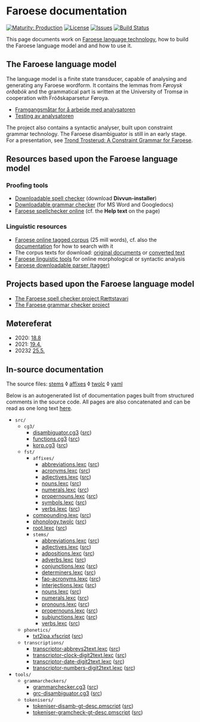 # Faroese documentation

[![Maturity: Production](https://img.shields.io/badge/Maturity-Production-brightgreen.svg)](https://giellalt.github.io/MaturityClassification.html)
[![License](https://img.shields.io/github/license/giellalt/lang-fao)](https://github.com/giellalt/lang-fao/blob/main/LICENSE)
[![Issues](https://img.shields.io/github/issues/giellalt/lang-fao)](https://github.com/giellalt/lang-fao/issues)
[![Build Status](https://divvun-tc.thetc.se/api/github/v1/repository/giellalt/lang-fao/main/badge.svg)](https://github.com/giellalt/lang-fao/actions)

This page documents work on [Faroese language technology](https://github.com/giellalt/lang-fao), how to build the Faroese language model and and how to use it.



## The Faroese language model

The language model is a finite state transducer, capable of analysing and generating any
Faroese wordform. It contains the lemmas from *Føroysk orðabók* and the grammatical part 
is written at the University of Tromsø in cooperation with Fróðskaparsetur Føroya.

-   [Framgangsmåtar for å arbeide med analysatoren](arbeide-med-analysatoren.html)
-   [Testing av analysatoren](AlleGenererteParadigmer.html)

The project also contains a syntactic analyser, built upon constraint
grammar technology. The Faroese disambiguator is still in an early stage.
For a presentation, see
[Trond Trosterud: A Constraint Grammar for Faroese](http://dspace.ut.ee/bitstream/handle/10062/14289/proceedings.pdf?sequence=1").

## Resources based upon the Faroese language model

### Proofing tools
- [Downloadable spell checker](https://divvun.no/no/index.html) (download **Divvun-installer**)
- [Downloadable grammar checker](https://divvun.no/korrektur/gramcheck.html) (for MS Word and Googledocs)
- [Faroese spellchecker online](https://divvun.org/proofing/online-speller.html) (cf. the **Help text** on the page)

### Linguistic resources
- [Faroese online tagged corpus](http://gtweb.uit.no/f_korp/?mode=fao#?lang=nb&stats_reduce=word&cqp=%5B%5D) (25 mill words), cf. also the [documentation](https://giellalt.github.io/lang/common/Korp_usage.html) for how to search with it
- The corpus texts for download: [original documents](https://github.com/giellalt/corpus-fao-orig) or [converted text](https://github.com/giellalt/corpus-fao)
- [Faroese linguistic tools](https://giellatekno.uit.no/cgi/index.fao.eng.html) for online morphological or syntactic analysis
- [Faroese downloadable parser (tagger)](https://giellalt.github.io/ling/LinguisticAnalysis.html)


## Projects based upon the Faroese language model

- [The Faroese spell checker project Rættstavari](spellchecker.md)
- [The Faroese grammar checker project](gramcheck/)


## Møtereferat

- 2020: [18.8](meetings/200818.md)
- 2021: [19.4.](meetings/210419.md) 
- 20232 [25.5.](meetings/230525.md)



## In-source documentation

The source files: [stems](https://github.com/giellalt/lang-fao/tree/main/src/fst/stems/)
 ◊ [affixes](https://github.com/giellalt/lang-fao/tree/main/src/fst/affixes)
 ◊ [twolc](https://github.com/giellalt/lang-fao/tree/main/src/fst/phonology.twolc)
 ◊ [yaml](https://github.com/giellalt/lang-fao/tree/main/test/src/gt-norm-yamls/)

Below is an autogenerated list of documentation pages built from structured comments in the source code. All pages are also concatenated and can be read as one long text [here](fao.md).

* `src/`
    * `cg3/`
        * [disambiguator.cg3](src-cg3-disambiguator.cg3.html) ([src](https://github.com/giellalt/lang-fao/blob/main/src/cg3/disambiguator.cg3))
        * [functions.cg3](src-cg3-functions.cg3.html) ([src](https://github.com/giellalt/lang-fao/blob/main/src/cg3/functions.cg3))
        * [korp.cg3](src-cg3-korp.cg3.html) ([src](https://github.com/giellalt/lang-fao/blob/main/src/cg3/korp.cg3))
    * `fst/`
        * `affixes/`
            * [abbreviations.lexc](src-fst-affixes-abbreviations.lexc.html) ([src](https://github.com/giellalt/lang-fao/blob/main/src/fst/affixes/abbreviations.lexc))
            * [acronyms.lexc](src-fst-affixes-acronyms.lexc.html) ([src](https://github.com/giellalt/lang-fao/blob/main/src/fst/affixes/acronyms.lexc))
            * [adjectives.lexc](src-fst-affixes-adjectives.lexc.html) ([src](https://github.com/giellalt/lang-fao/blob/main/src/fst/affixes/adjectives.lexc))
            * [nouns.lexc](src-fst-affixes-nouns.lexc.html) ([src](https://github.com/giellalt/lang-fao/blob/main/src/fst/affixes/nouns.lexc))
            * [numerals.lexc](src-fst-affixes-numerals.lexc.html) ([src](https://github.com/giellalt/lang-fao/blob/main/src/fst/affixes/numerals.lexc))
            * [propernouns.lexc](src-fst-affixes-propernouns.lexc.html) ([src](https://github.com/giellalt/lang-fao/blob/main/src/fst/affixes/propernouns.lexc))
            * [symbols.lexc](src-fst-affixes-symbols.lexc.html) ([src](https://github.com/giellalt/lang-fao/blob/main/src/fst/affixes/symbols.lexc))
            * [verbs.lexc](src-fst-affixes-verbs.lexc.html) ([src](https://github.com/giellalt/lang-fao/blob/main/src/fst/affixes/verbs.lexc))
        * [compounding.lexc](src-fst-compounding.lexc.html) ([src](https://github.com/giellalt/lang-fao/blob/main/src/fst/compounding.lexc))
        * [phonology.twolc](src-fst-phonology.twolc.html) ([src](https://github.com/giellalt/lang-fao/blob/main/src/fst/phonology.twolc))
        * [root.lexc](src-fst-root.lexc.html) ([src](https://github.com/giellalt/lang-fao/blob/main/src/fst/root.lexc))
        * `stems/`
            * [abbreviations.lexc](src-fst-stems-abbreviations.lexc.html) ([src](https://github.com/giellalt/lang-fao/blob/main/src/fst/stems/abbreviations.lexc))
            * [adjectives.lexc](src-fst-stems-adjectives.lexc.html) ([src](https://github.com/giellalt/lang-fao/blob/main/src/fst/stems/adjectives.lexc))
            * [adpositions.lexc](src-fst-stems-adpositions.lexc.html) ([src](https://github.com/giellalt/lang-fao/blob/main/src/fst/stems/adpositions.lexc))
            * [adverbs.lexc](src-fst-stems-adverbs.lexc.html) ([src](https://github.com/giellalt/lang-fao/blob/main/src/fst/stems/adverbs.lexc))
            * [conjunctions.lexc](src-fst-stems-conjunctions.lexc.html) ([src](https://github.com/giellalt/lang-fao/blob/main/src/fst/stems/conjunctions.lexc))
            * [determiners.lexc](src-fst-stems-determiners.lexc.html) ([src](https://github.com/giellalt/lang-fao/blob/main/src/fst/stems/determiners.lexc))
            * [fao-acronyms.lexc](src-fst-stems-fao-acronyms.lexc.html) ([src](https://github.com/giellalt/lang-fao/blob/main/src/fst/stems/fao-acronyms.lexc))
            * [interjections.lexc](src-fst-stems-interjections.lexc.html) ([src](https://github.com/giellalt/lang-fao/blob/main/src/fst/stems/interjections.lexc))
            * [nouns.lexc](src-fst-stems-nouns.lexc.html) ([src](https://github.com/giellalt/lang-fao/blob/main/src/fst/stems/nouns.lexc))
            * [numerals.lexc](src-fst-stems-numerals.lexc.html) ([src](https://github.com/giellalt/lang-fao/blob/main/src/fst/stems/numerals.lexc))
            * [pronouns.lexc](src-fst-stems-pronouns.lexc.html) ([src](https://github.com/giellalt/lang-fao/blob/main/src/fst/stems/pronouns.lexc))
            * [propernouns.lexc](src-fst-stems-propernouns.lexc.html) ([src](https://github.com/giellalt/lang-fao/blob/main/src/fst/stems/propernouns.lexc))
            * [subjunctions.lexc](src-fst-stems-subjunctions.lexc.html) ([src](https://github.com/giellalt/lang-fao/blob/main/src/fst/stems/subjunctions.lexc))
            * [verbs.lexc](src-fst-stems-verbs.lexc.html) ([src](https://github.com/giellalt/lang-fao/blob/main/src/fst/stems/verbs.lexc))
    * `phonetics/`
        * [txt2ipa.xfscript](src-phonetics-txt2ipa.xfscript.html) ([src](https://github.com/giellalt/lang-fao/blob/main/src/phonetics/txt2ipa.xfscript))
    * `transcriptions/`
        * [transcriptor-abbrevs2text.lexc](src-transcriptions-transcriptor-abbrevs2text.lexc.html) ([src](https://github.com/giellalt/lang-fao/blob/main/src/transcriptions/transcriptor-abbrevs2text.lexc))
        * [transcriptor-clock-digit2text.lexc](src-transcriptions-transcriptor-clock-digit2text.lexc.html) ([src](https://github.com/giellalt/lang-fao/blob/main/src/transcriptions/transcriptor-clock-digit2text.lexc))
        * [transcriptor-date-digit2text.lexc](src-transcriptions-transcriptor-date-digit2text.lexc.html) ([src](https://github.com/giellalt/lang-fao/blob/main/src/transcriptions/transcriptor-date-digit2text.lexc))
        * [transcriptor-numbers-digit2text.lexc](src-transcriptions-transcriptor-numbers-digit2text.lexc.html) ([src](https://github.com/giellalt/lang-fao/blob/main/src/transcriptions/transcriptor-numbers-digit2text.lexc))
* `tools/`
    * `grammarcheckers/`
        * [grammarchecker.cg3](tools-grammarcheckers-grammarchecker.cg3.html) ([src](https://github.com/giellalt/lang-fao/blob/main/tools/grammarcheckers/grammarchecker.cg3))
        * [grc-disambiguator.cg3](tools-grammarcheckers-grc-disambiguator.cg3.html) ([src](https://github.com/giellalt/lang-fao/blob/main/tools/grammarcheckers/grc-disambiguator.cg3))
    * `tokenisers/`
        * [tokeniser-disamb-gt-desc.pmscript](tools-tokenisers-tokeniser-disamb-gt-desc.pmscript.html) ([src](https://github.com/giellalt/lang-fao/blob/main/tools/tokenisers/tokeniser-disamb-gt-desc.pmscript))
        * [tokeniser-gramcheck-gt-desc.pmscript](tools-tokenisers-tokeniser-gramcheck-gt-desc.pmscript.html) ([src](https://github.com/giellalt/lang-fao/blob/main/tools/tokenisers/tokeniser-gramcheck-gt-desc.pmscript))
